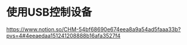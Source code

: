 
# 使用USB控制设备

https://www.notion.so/CHM-54bf68690e674eea8a9a54ad5faaa33b?pvs=4#4eeaedaa151241208888b16afa3527f4





